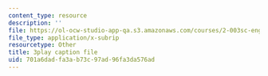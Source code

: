 ```yaml
---
content_type: resource
description: ''
file: https://ol-ocw-studio-app-qa.s3.amazonaws.com/courses/2-003sc-engineering-dynamics-fall-2011/701a6dadfa3ab73c97ad96fa3da576ad_QadsG49DY3M.srt
file_type: application/x-subrip
resourcetype: Other
title: 3play caption file
uid: 701a6dad-fa3a-b73c-97ad-96fa3da576ad
---
```

